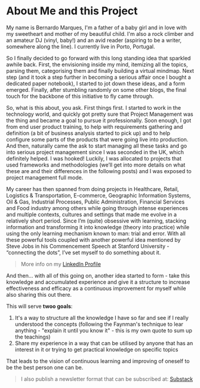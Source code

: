 # About Me and this Project

My name is Bernardo Marques, I'm a father of a baby girl and in love with my sweetheart and mother of my beautiful child. I'm also a rock climber and an amateur DJ (vinyl, baby!) and an avid reader (aspiring to be a writer, somewhere along the line). I currently live in Porto, Portugal.

So I finally decided to go forward with this long standing idea that sparkled awhile back. First, the envisioning inside my mind, itemizing all the topics, parsing them, categorising them and finally building a virtual mindmap. Next step (and it took a step further in becoming a serious affair once I bought a dedicated paper notebook), I started to jot down these ideas, and a form emerged. Finally, after stumbling randomly on some other blogs, the final touch for the backbone of this initiative to fly came through.

So, what is this about, you ask. First things first. I started to work in the technology world, and quickly got pretty sure that Project Management was the thing and became a goal to pursue it professionally. Soon enough, I got from end user product training, to help with requirements gathering and definition (a bit of business analysis started to pick up) and to help configure some parts of the products that were going live into production. And then, naturally came the ask to start managing all these tasks and go into serious project management since I was seconded in the UK, which definitely helped. I was hooked! Luckily, I was allocated to projects that used frameworks and methodologies (we’ll get into more details on what these are and their differences in the following posts) and I was exposed to project management full mode.

My career has then spanned from doing projects in Healthcare, Retail, Logistics & Transportation, E-commerce, Geographic Information Systems, Oil & Gas, Industrial Processes, Public Administration, Financial Services and Food industry among others while going through intense experiences and multiple contexts, cultures and settings that made me evolve in a relatively short period. Since I’m (quite) obsessive with learning, stacking information and transforming it into knowledge (theory into practice) while using the only learning mechanism known to man: trial and error. With all these powerful tools coupled with another powerful idea mentioned by Steve Jobs in his Commencement Speech at Stanford University - “connecting the dots”, I’ve set myself to do something about it.

> More info on my [LinkedIn Profile](https://www.linkedin.com/in/bamarques/)

And then… with all of this going on, another idea started to form - take this knowledge and accumulated experience and give it a structure to increase effectiveness and efficacy as a continuous improvement for myself while also sharing this out there.

This will serve **twoo goals**:  

1. It's a way to structure all the knowledge I have so far and see if I really understood the concepts (following the Faynman's technique to lear anything - "explain it until you know it" - this is my own quote to sum up the teachings)  
2. Share my experience in a way that can be utilised by anyone that has an interest in it or trying to get practical knowledge on specific topics

That leads to the vision of continuous learning and improving of oneself to be the best person one can be.

> I also publish a newsletter format that can be subscribed at: [Substack](https://mgmtintrenches.substack.com/)
